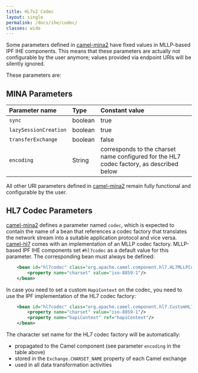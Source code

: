 ```yaml
---
title: HL7v2 Codec
layout: single
permalink: /docs/ihe/codec/
classes: wide
---
```


Some parameters defined in [camel-mina2][] have fixed values in MLLP-based IPF IHE components. 
This means that these parameters are actually not configurable by the user anymore; 
values provided via endpoint URIs will be silently ignored. 

These parameters are:

## MINA Parameters

| Parameter name        | Type       | Constant value | 
|:----------------------|:-----------|:---------------|
| `sync`                | boolean    | true           |
| `lazySessionCreation` | boolean    | true           |
| `transferExchange`    | boolean    | false          | 
| `encoding`            | String     | corresponds to the charset name configured for the HL7 codec factory, as described below |

All other URI parameters defined in [camel-mina2][] remain fully functional and configurable by the user.

## HL7 Codec Parameters

[camel-mina2][] defines a parameter named `codec`, which is expected to contain the name of a bean that references a codec factory 
that translates the network stream into a suitable application protocol and vice versa. 
[camel-hl7][] comes with an implementation of an MLLP codec factory. MLLP-based IPF IHE components set `#hl7codec` as a default value 
for this parameter. The corresponding bean must always be defined:

```xml
    <bean id="hl7codec" class="org.apache.camel.component.hl7.HL7MLLPCodec">
        <property name="charset" value="iso-8859-1"/>
    </bean>
```

In case you need to set a custom `HapiContext` on the codec, you need to use the IPF implementation of the HL7 codec factory:

```xml
    <bean id="hl7codec" class="org.apache.camel.component.hl7.CustomHL7MLLPCodec">
        <property name="charset" value="iso-8859-1"/>
        <property name="hapiContext" ref="hapiContext"/>
    </bean>
```

The character set name for the HL7 codec factory will be automatically:

* propagated to the Camel component (see parameter `encoding` in the table above)
* stored in the `Exchange.CHARSET_NAME` property of each Camel exchange
* used in all data transformation activities


[camel-mina2]: https://camel.apache.org/mina2.html
[camel-hl7]: https://camel.apache.org/hl7.html